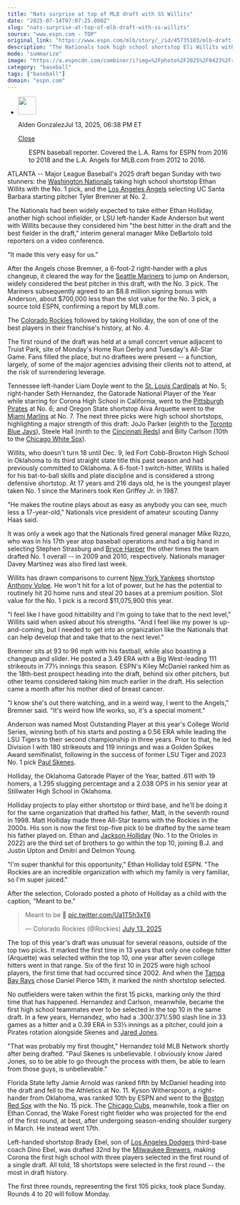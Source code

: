 ```yaml
---
title: "Nats surprise at top of MLB draft with SS Willits"
date: "2025-07-14T07:07:25.000Z"
slug: "nats-surprise-at-top-of-mlb-draft-with-ss-willits"
source: "www.espn.com - TOP"
original_link: "https://www.espn.com/mlb/story/_/id/45735103/mlb-draft-nationals-take-hs-shortstop-eli-willits-no-1"
description: "The Nationals took high school shortstop Eli Willits with the No. 1 pick in the MLB draft, while Tyler Bremner went No. 2 to the Angels and LSU's Kade Anderson to the Mariners at No. 3."
mode: "summarize"
image: "https://a.espncdn.com/combiner/i?img=%2Fphoto%2F2025%2F0423%2Fr1482827_1296x729_16%2D9.jpg"
category: "baseball"
tags: ["baseball"]
domain: "espn.com"
---
```

<div id="readability-page-1" class="page"><div><div><ul><li><p><img src="https://a.espncdn.com/combiner/i?img=/i/columnists/full/gonzalez_alden.png&amp;h=80&amp;w=80&amp;scale=crop" alt="" width="40" height="40"></p><p>Alden Gonzalez<span>Jul 13, 2025, 06:38 PM ET</span></p><div><p><a href="#">Close</a></p><ul>ESPN baseball reporter. Covered the L.A. Rams for ESPN from 2016 to 2018 and the L.A. Angels for MLB.com from 2012 to 2016.</ul></div></li></ul></div><p>ATLANTA -- Major League Baseball's 2025 draft began Sunday with two stunners: the <a data-clubhouse-guid="a73e1046-e9aa-ef6b-4e0d-2a7c808cb284" href="https://www.espn.com/mlb/team/_/name/wsh/washington-nationals">Washington Nationals</a> taking high school shortstop Ethan Willits with the No. 1 pick, and the <a data-clubhouse-guid="053868c7-8bff-5edb-3cb6-f5490f33ef99" href="https://www.espn.com/mlb/team/_/name/laa/los-angeles-angels">Los Angeles Angels</a> selecting UC Santa Barbara starting pitcher Tyler Bremner at No. 2.</p><p>The Nationals had been widely expected to take either Ethan Holliday, another high school infielder, or LSU left-hander Kade Anderson but went with Willits because they considered him "the best hitter in the draft and the best fielder in the draft," interim general manager Mike DeBartolo told reporters on a video conference.</p><p>"It made this very easy for us."</p><p>After the Angels chose Bremner, a 6-foot-2 right-hander with a plus changeup, it cleared the way for the <a data-clubhouse-guid="56d60582-088f-6848-5180-1fb04440cf87" href="https://www.espn.com/mlb/team/_/name/sea/seattle-mariners">Seattle Mariners</a> to jump on Anderson, widely considered the best pitcher in this draft, with the No. 3 pick. The Mariners subsequently agreed to an $8.8 million signing bonus with Anderson, about $700,000 less than the slot value for the No. 3 pick, a source told ESPN, confirming a report by MLB.com.</p><p>The <a data-clubhouse-guid="f3f1ba71-05f1-a49a-0363-3b1d8e0db4cf" href="https://www.espn.com/mlb/team/_/name/col/colorado-rockies">Colorado Rockies</a> followed by taking Holliday, the son of one of the best players in their franchise's history, at No. 4.</p><p>The first round of the draft was held at a small concert venue adjacent to Truist Park, site of Monday's Home Run Derby and Tuesday's All-Star Game. Fans filled the place, but no draftees were present -- a function, largely, of some of the major agencies advising their clients not to attend, at the risk of surrendering leverage.</p><p>Tennessee left-hander Liam Doyle went to the <a data-clubhouse-guid="c781e7c6-2c5b-beaf-55b8-999c76f76661" href="https://www.espn.com/mlb/team/_/name/stl/st-louis-cardinals">St. Louis Cardinals</a> at No. 5; right-hander Seth Hernandez, the Gatorade National Player of the Year while starring for Corona High School in California, went to the <a data-clubhouse-guid="5b8fc9be-4020-52c6-aa28-9a0f2d4383e0" href="https://www.espn.com/mlb/team/_/name/pit/pittsburgh-pirates">Pittsburgh Pirates</a> at No. 6; and Oregon State shortstop Aiva Arquette went to the <a data-clubhouse-guid="74909d10-eacb-1376-ef1e-d0f37d7c67ca" href="https://www.espn.com/mlb/team/_/name/mia/miami-marlins">Miami Marlins</a> at No. 7. The next three picks were high school shortstops, highlighting a major strength of this draft: JoJo Parker (eighth to the <a data-clubhouse-guid="0151aed9-9f11-ceae-195d-180ca603b64a" href="https://www.espn.com/mlb/team/_/name/tor/toronto-blue-jays">Toronto Blue Jays</a>), Steele Hall (ninth to the <a data-clubhouse-guid="04b65a0b-3cca-d795-0e21-23606470418a" href="https://www.espn.com/mlb/team/_/name/cin/cincinnati-reds">Cincinnati Reds</a>) and Billy Carlson (10th to the <a data-clubhouse-guid="8f4800c6-3c05-b3d5-8186-9750cd72a3c2" href="https://www.espn.com/mlb/team/_/name/chw/chicago-white-sox">Chicago White Sox</a>).</p><p>Willits, who doesn't turn 18 until Dec. 9, led Fort Cobb-Broxton High School in Oklahoma to its third straight state title this past season and had previously committed to Oklahoma. A 6-foot-1 switch-hitter, Willits is hailed for his bat-to-ball skills and plate discipline and is considered a strong defensive shortstop. At 17 years and 216 days old, he is the youngest player taken No. 1 since the Mariners took Ken Griffey Jr. in 1987.</p><p>"He makes the routine plays about as easy as anybody you can see, much less a 17-year-old," Nationals vice president of amateur scouting Danny Haas said.</p><p>It was only a week ago that the Nationals fired general manager Mike Rizzo, who was in his 17th year atop baseball operations and had a big hand in selecting Stephen Strasburg and <a data-player-guid="a3630ca2-c9aa-7ff0-2a19-2d714c80b459" href="https://www.espn.com/mlb/player/_/id/30951/bryce-harper">Bryce Harper</a> the other times the team drafted No. 1 overall -- in 2009 and 2010, respectively. Nationals manager Davey Martinez was also fired last week.</p><p>Willits has drawn comparisons to current <a data-clubhouse-guid="2b9cedf3-ce60-0bcf-fafe-8cd055255685" href="https://www.espn.com/mlb/team/_/name/nyy/new-york-yankees">New York Yankees</a> shortstop <a data-player-guid="9a98f8e9-c371-32a1-ac9d-040b12582b8d" href="https://www.espn.com/mlb/player/_/id/42547/anthony-volpe">Anthony Volpe</a>. He won't hit for a lot of power, but he has the potential to routinely hit 20 home runs and steal 20 bases at a premium position. Slot value for the No. 1 pick is a record $11,075,900 this year.</p><p>"I feel like I have good hittability and I'm going to take that to the next level," Willits said when asked about his strengths. "And I feel like my power is up-and-coming, but I needed to get into an organization like the Nationals that can help develop that and take that to the next level."</p><p>Bremner sits at 93 to 96 mph with his fastball, while also boasting a changeup and slider. He posted a 3.49 ERA with a Big West-leading 111 strikeouts in 77⅓ innings this season. ESPN's Kiley McDaniel ranked him as the 18th-best prospect heading into the draft, behind six other pitchers, but other teams considered taking him much earlier in the draft. His selection came a month after his mother died of breast cancer.</p><p>"I know she's out there watching, and in a weird way, I went to the Angels," Bremner said. "It's weird how life works, so, it's a special moment."</p><p>Anderson was named Most Outstanding Player at this year's College World Series, winning both of his starts and posting a 0.56 ERA while leading the LSU Tigers to their second championship in three years. Prior to that, he led Division I with 180 strikeouts and 119 innings and was a Golden Spikes Award semifinalist, following in the success of former LSU Tiger and 2023 No. 1 pick <a data-player-guid="cdfd69c1-1b9b-30fe-acf4-aad457b0850e" href="https://www.espn.com/mlb/player/_/id/4719507/paul-skenes">Paul Skenes</a>.</p><p>Holliday, the Oklahoma Gatorade Player of the Year, batted .611 with 19 homers, a 1.295 slugging percentage and a 2.038 OPS in his senior year at Stillwater High School in Oklahoma.</p><p>Holliday projects to play either shortstop or third base, and he'll be doing it for the same organization that drafted his father, Matt, in the seventh round in 1998. Matt Holliday made three All-Star teams with the Rockies in the 2000s. His son is now the first top-five pick to be drafted by the same team his father played on. Ethan and <a data-player-guid="af43ed94-dd6e-3926-8b7d-537e8198ec14" href="https://www.espn.com/mlb/player/_/id/5080633/jackson-holliday">Jackson Holliday</a> (No. 1 to the Orioles in 2022) are the third set of brothers to go within the top 10, joining B.J. and Justin Upton and Dmitri and Delmon Young.</p><p>"I'm super thankful for this opportunity," Ethan Holliday told ESPN. "The Rockies are an incredible organization with which my family is very familiar, so I'm super juiced."</p><p>After the selection, Colorado posted a photo of Holliday as a child with the caption, "Meant to be."</p><blockquote><p lang="en" dir="ltr">Meant to be 💜 <a href="https://t.co/Ua1T5h3xT6">pic.twitter.com/Ua1T5h3xT6</a></p>— Colorado Rockies (@Rockies) <a href="https://twitter.com/Rockies/status/1944524445588300282?ref_src=twsrc%5Etfw">July 13, 2025</a></blockquote> <p>The top of this year's draft was unusual for several reasons, outside of the top two picks. It marked the first time in 13 years that only one college hitter (Arquette) was selected within the top 10, one year after seven college hitters went in that range. Six of the first 10 in 2025 were high school players, the first time that had occurred since 2002. And when the <a data-clubhouse-guid="f8a579c6-08b9-7584-141d-317d0645763b" href="https://www.espn.com/mlb/team/_/name/tb/tampa-bay-rays">Tampa Bay Rays</a> chose Daniel Pierce 14th, it marked the ninth shortstop selected.</p><p>No outfielders were taken within the first 15 picks, marking only the third time that has happened. Hernandez and Carlson, meanwhile, became the first high school teammates ever to be selected in the top 10 in the same draft. In a few years, Hernandez, who had a .300/.371/.590 slash line in 33 games as a hitter and a 0.39 ERA in 53⅓ innings as a pitcher, could join a Pirates rotation alongside Skenes and <a data-player-guid="d6f815fb-3c01-3e45-9978-1f7337437b87" href="https://www.espn.com/mlb/player/_/id/4918156/jared-jones">Jared Jones</a>.</p><p>"That was probably my first thought," Hernandez told MLB Network shortly after being drafted. "Paul Skenes is unbelievable. I obviously know Jared Jones, so to be able to go through the process with them, be able to learn from those guys, is unbelievable."</p><p>Florida State lefty Jamie Arnold was ranked fifth by McDaniel heading into the draft and fell to the Athletics at No. 11. Kyson Witherspoon, a right-hander from Oklahoma, was ranked 10th by ESPN and went to the <a data-clubhouse-guid="c6df06f6-785d-3900-4935-5fd13742e2ee" href="https://www.espn.com/mlb/team/_/name/bos/boston-red-sox">Boston Red Sox</a> with the No. 15 pick. The <a data-clubhouse-guid="5cda5067-7075-66b1-4b94-2333ab8d9807" href="https://www.espn.com/mlb/team/_/name/chc/chicago-cubs">Chicago Cubs</a>, meanwhile, took a flier on Ethan Conrad, the Wake Forest right fielder who was projected for the end of the first round, at best, after undergoing season-ending shoulder surgery in March. He instead went 17th.</p><p>Left-handed shortstop Brady Ebel, son of <a data-clubhouse-guid="fb7cf413-5156-9fc2-abe0-2273b89f70db" href="https://www.espn.com/mlb/team/_/name/lad/los-angeles-dodgers">Los Angeles Dodgers</a> third-base coach Dino Ebel, was drafted 32nd by the <a data-clubhouse-guid="4750d73d-d92e-b390-758c-2c7b44a810db" href="https://www.espn.com/mlb/team/_/name/mil/milwaukee-brewers">Milwaukee Brewers</a>, making Corona the first high school with three players selected in the first round of a single draft. All told, 18 shortstops were selected in the first round -- the most in draft history.</p><p>The first three rounds, representing the first 105 picks, took place Sunday. Rounds 4 to 20 will follow Monday.</p>
</div></div>